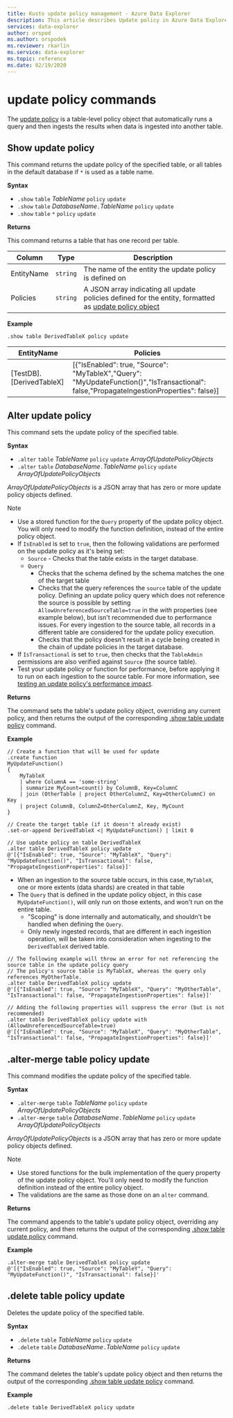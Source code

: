 ```yaml
---
title: Kusto update policy management - Azure Data Explorer
description: This article describes Update policy in Azure Data Explorer.
services: data-explorer
author: orspod
ms.author: orspodek
ms.reviewer: rkarlin
ms.service: data-explorer
ms.topic: reference
ms.date: 02/19/2020
---
```

# update policy commands

The [update policy](updatepolicy.md) is a table-level policy object that automatically
runs a query and then ingests the results when data is ingested into another table.

## Show update policy

This command returns the update policy of the specified table,
or all tables in the default database if `*` is used as a table name.

**Syntax**

* `.show` `table` *TableName* `policy` `update`
* `.show` `table` *DatabaseName*`.`*TableName* `policy` `update`
* `.show` `table` `*` `policy` `update`

**Returns**

This command returns a table that has one record per table.

|Column    |Type    |Description                                                                                                                                                           |
|----------|--------|----------------------------------------------------------------------------------------------------------------------------------------------------------------------|
|EntityName|`string`|The name of the entity the update policy is defined on                                                                                                                |
|Policies  |`string`|A JSON array indicating all update policies defined for the entity, formatted as [update policy object](updatepolicy.md#the-update-policy-object)|

**Example**

```kusto
.show table DerivedTableX policy update 
```

|EntityName        |Policies                                                                                                                                    |
|------------------|--------------------------------------------------------------------------------------------------------------------------------------------|
|[TestDB].[DerivedTableX]|[{"IsEnabled": true, "Source": "MyTableX","Query": "MyUpdateFunction()","IsTransactional": false,"PropagateIngestionProperties": false}]|

## Alter update policy

This command sets the update policy of the specified table.

**Syntax**

* `.alter` `table` *TableName* `policy` `update` *ArrayOfUpdatePolicyObjects*
* `.alter` `table` *DatabaseName*`.`*TableName* `policy` `update` *ArrayOfUpdatePolicyObjects*

*ArrayOfUpdatePolicyObjects* is a JSON array that has zero or more update policy objects defined.

> [!NOTE]
> * Use a stored function for the `Query` property of the update policy object.
   You will only need to modify the function definition, instead of the entire policy object.
> * If `IsEnabled` is set to `true`, then the following validations are performed on the update policy as it's being set:
>    * `Source` - Checks that the table exists in the target database.
>    * `Query` 
>        * Checks that the schema defined by the schema matches the one of the target table
>        * Checks that the query references the `source` table of the update policy. 
        Defining an update policy query which does not reference the source is possible by setting 
        `AllowUnreferencedSourceTable=true` in the *with* properties (see example below),
        but isn't recommended due to performance issues. For every ingestion to the source table, 
        all records in a different table are considered for the update policy execution.
 >       * Checks that the policy doesn't result in a cycle being created in the chain of update policies in the target database.
 > * If `IsTransactional` is set to `true`, then checks that the `TableAdmin` permissions are also verified against `Source` (the source table).
 > * Test your update policy or function for performance, before applying it to run on each ingestion to the source table. For more information, see [testing an update policy's performance impact](updatepolicy.md#testing-an-update-policys-performance-impact).

**Returns**

The command sets the table's update policy object, overriding any current policy,
and then returns the output of the corresponding [.show table update policy](#show-update-policy) command.

**Example**

```kusto
// Create a function that will be used for update
.create function 
MyUpdateFunction()
{
    MyTableX
    | where ColumnA == 'some-string'
    | summarize MyCount=count() by ColumnB, Key=ColumnC
    | join (OtherTable | project OtherColumnZ, Key=OtherColumnC) on Key
    | project ColumnB, ColumnZ=OtherColumnZ, Key, MyCount
}

// Create the target table (if it doesn't already exist)
.set-or-append DerivedTableX <| MyUpdateFunction() | limit 0

// Use update policy on table DerivedTableX
.alter table DerivedTableX policy update
@'[{"IsEnabled": true, "Source": "MyTableX", "Query": "MyUpdateFunction()", "IsTransactional": false, "PropagateIngestionProperties": false}]'
```

* When an ingestion to the source table occurs, in this case, `MyTableX`, one or more extents (data shards) are created in that table
* The `Query` that is defined in the update policy object, in this case `MyUpdateFunction()`, will only run on those extents, and won't run on the entire table.
  * "Scoping" is done internally and automatically, and shouldn't be handled when defining the `Query`.
  * Only newly ingested records, that are different in each ingestion operation, will be taken into consideration when ingesting to the `DerivedTableX` derived table.

```kusto
// The following example will throw an error for not referencing the source table in the update policy query
// The policy's source table is MyTableX, whereas the query only references MyOtherTable. 
.alter table DerivedTableX policy update
@'[{"IsEnabled": true, "Source": "MyTableX", "Query": "MyOtherTable", "IsTransactional": false, "PropagateIngestionProperties": false}]'

// Adding the following properties will suppress the error (but is not recommended)
.alter table DerivedTableX policy update with (AllowUnreferencedSourceTable=true)
@'[{"IsEnabled": true, "Source": "MyTableX", "Query": "MyOtherTable", "IsTransactional": false, "PropagateIngestionProperties": false}]'

```

## .alter-merge table policy update

This command modifies the update policy of the specified table.

**Syntax**

* `.alter-merge` `table` *TableName* `policy` `update` *ArrayOfUpdatePolicyObjects*
* `.alter-merge` `table` *DatabaseName*`.`*TableName* `policy` `update` *ArrayOfUpdatePolicyObjects*

*ArrayOfUpdatePolicyObjects* is a JSON array that has zero or more update policy objects defined.

> [!NOTE]
> * Use stored functions for the bulk implementation of the query property of the update policy object. 
     You'll only need to modify the function definition instead of the entire policy object.
> * The validations are the same as those done on an `alter` command.

**Returns**

The command appends to the table's update policy object, overriding any current policy, 
and then returns the output of the corresponding [.show table update policy](#show-update-policy) command.

**Example**

```kusto
.alter-merge table DerivedTableX policy update 
@'[{"IsEnabled": true, "Source": "MyTableY", "Query": "MyUpdateFunction()", "IsTransactional": false}]'  
``` 

## .delete table policy update

Deletes the update policy of the specified table.

**Syntax**

* `.delete` `table` *TableName* `policy` `update`
* `.delete` `table` *DatabaseName*`.`*TableName* `policy` `update`

**Returns**

The command deletes the table's update policy object and then returns 
the output of the corresponding [.show table update policy](#show-update-policy) command.

**Example**

```kusto
.delete table DerivedTableX policy update 
```
